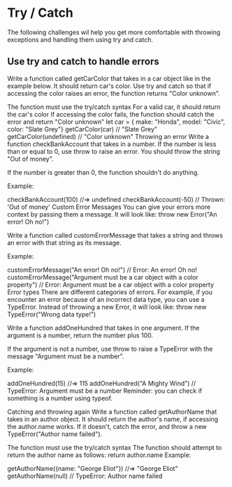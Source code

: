 # Try / Catch

The following challenges wil help you get more comfortable with throwing exceptions and handling them using try and catch.

## Use try and catch to handle errors
Write a function called getCarColor that takes in a car object like in the example below. It should return car's color. Use try and catch so that if accessing the color raises an error, the function returns "Color unknown".

The function must use the try/catch syntax
For a valid car, it should return the car's color
If accessing the color fails, the function should catch the error and return "Color unknown"
let car = { make: "Honda", model: "Civic", color: "Slate Grey"}
getCarColor(car) // "Slate Grey"
getCarColor(undefined) // "Color unknown"
Throwing an error
Write a function checkBankAccount that takes in a number. If the number is less than or equal to 0, use throw to raise an error. You should throw the string "Out of money".

If the number is greater than 0, the function shouldn't do anything.

Example:

checkBankAccount(100) //=> undefined
checkBankAccount(-50) // Thrown: 'Out of money'
Custom Error Messages
You can give your errors more context by passing them a message. It will look like: throw new Error("An error! Oh no!")

Write a function called customErrorMessage that takes a string and throws an error with that string as its message.

Example:

customErrorMessage("An error! Oh no!") // Error: An error! Oh no!
customErrorMessage("Argument must be a car object with a color property") // Error: Argument must be a car object with a color property
Error types
There are different categories of errors. For example, if you encounter an error because of an incorrect data type, you can use a TypeError. Instead of throwing a new Error, it will look like: throw new TypeError("Wrong data type!")

Write a function addOneHundred that takes in one argument. If the argument is a number, return the number plus 100.

If the argument is not a number, use throw to raise a TypeError with the message "Argument must be a number".

Example:

addOneHundred(15) //=> 115
addOneHundred("A Mighty Wind") // TypeError: Argument must be a number
Reminder: you can check if something is a number using typeof.

Catching and throwing again
Write a function called getAuthorName that takes in an author object. It should return the author's name, if accessing the author.name works. If it doesn't, catch the error, and throw a new TypeError("Author name failed").

The function must use the try/catch syntax
The function should attempt to return the author name as follows: return author.name
Example:

getAuthorName({name: "George Eliot"}) //=> "George Eliot"
getAuthorName(null) // TypeError: Author name failed
